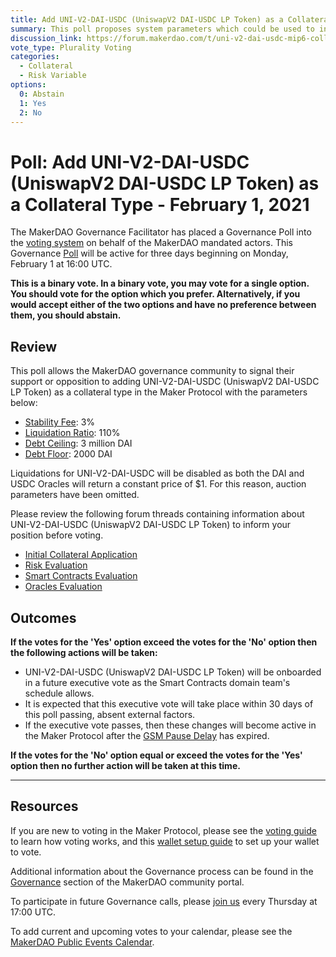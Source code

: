 ```yaml
---
title: Add UNI-V2-DAI-USDC (UniswapV2 DAI-USDC LP Token) as a Collateral Type - February 1, 2021
summary: This poll proposes system parameters which could be used to initialize UNI-V2-DAI-USDC (UniswapV2 DAI-USDC LP Token) as a new collateral type.
discussion_link: https://forum.makerdao.com/t/uni-v2-dai-usdc-mip6-collateral-onboarding-application/5830
vote_type: Plurality Voting
categories:
  - Collateral
  - Risk Variable
options:
  0: Abstain
  1: Yes
  2: No
---
```


# Poll: Add UNI-V2-DAI-USDC (UniswapV2 DAI-USDC LP Token) as a Collateral Type - February 1, 2021

The MakerDAO Governance Facilitator has placed a Governance Poll into the [voting system](https://vote.makerdao.com/polling) on behalf of the MakerDAO mandated actors. This Governance [Poll](https://community-development.makerdao.com/en/learn/governance/on-chain-gov) will be active for three days beginning on Monday, February 1 at 16:00 UTC.

**This is a binary vote. In a binary vote, you may vote for a single option. You should vote for the option which you prefer. Alternatively, if you would accept either of the two options and have no preference between them, you should abstain.**

## Review

This poll allows the MakerDAO governance community to signal their support or opposition to adding UNI-V2-DAI-USDC (UniswapV2 DAI-USDC LP Token) as a collateral type in the Maker Protocol with the parameters below:

- [Stability Fee](https://community-development.makerdao.com/en/learn/governance/param-stability-fee): 3%
- [Liquidation Ratio](https://community-development.makerdao.com/en/learn/governance/param-liquidation-ratio): 110%
- [Debt Ceiling](https://community-development.makerdao.com/en/learn/governance/param-debt-ceiling): 3 million DAI
- [Debt Floor](https://community-development.makerdao.com/en/learn/governance/param-debt-floor): 2000 DAI

Liquidations for UNI-V2-DAI-USDC will be disabled as both the DAI and USDC Oracles will return a constant price of \$1. For this reason, auction parameters have been omitted.

Please review the following forum threads containing information about UNI-V2-DAI-USDC (UniswapV2 DAI-USDC LP Token) to inform your position before voting.

- [Initial Collateral Application](https://forum.makerdao.com/t/uni-v2-dai-usdc-mip6-collateral-onboarding-application/5830)
- [Risk Evaluation](https://forum.makerdao.com/t/uni-v2-dai-usdc-collateral-onboarding-risk-evaluation/6258)
- [Smart Contracts Evaluation](https://forum.makerdao.com/t/uni-v2-dai-usdc-erc20-token-smart-contract-technical-assessment/6232)
- [Oracles Evaluation](https://forum.makerdao.com/t/uni-v2-dai-usdc-collateral-onboarding-oracle-assessment-mip10c3-sp22/6285)

## Outcomes

**If the votes for the 'Yes' option exceed the votes for the 'No' option then the following actions will be taken:**

- UNI-V2-DAI-USDC (UniswapV2 DAI-USDC LP Token) will be onboarded in a future executive vote as the Smart Contracts domain team's schedule allows.
- It is expected that this executive vote will take place within 30 days of this poll passing, absent external factors.
- If the executive vote passes, then these changes will become active in the Maker Protocol after the [GSM Pause Delay](https://community-development.makerdao.com/en/learn/governance/param-gsm-pause-delay) has expired.

**If the votes for the 'No' option equal or exceed the votes for the 'Yes' option then no further action will be taken at this time.**

---

## Resources

If you are new to voting in the Maker Protocol, please see the [voting guide](https://community-development.makerdao.com/en/learn/governance/how-voting-works/) to learn how voting works, and this [wallet setup guide](https://community-development.makerdao.com/en/learn/governance/voting-setup/) to set up your wallet to vote.

Additional information about the Governance process can be found in the [Governance](https://community-development.makerdao.com/en/learn/governance) section of the MakerDAO community portal.

To participate in future Governance calls, please [join us](https://github.com/makerdao/community/tree/master/governance/governance-and-risk-meetings) every Thursday at 17:00 UTC.

To add current and upcoming votes to your calendar, please see the [MakerDAO Public Events Calendar](https://calendar.google.com/calendar/embed?src=makerdao.com_3efhm2ghipksegl009ktniomdk%40group.calendar.google.com&ctz=UTC&mode=week&showCalendars=0&showPrint=0).
